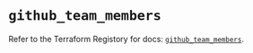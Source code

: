 # `github_team_members`

Refer to the Terraform Registory for docs: [`github_team_members`](https://registry.terraform.io/providers/integrations/github/5.38.0/docs/resources/team_members).
